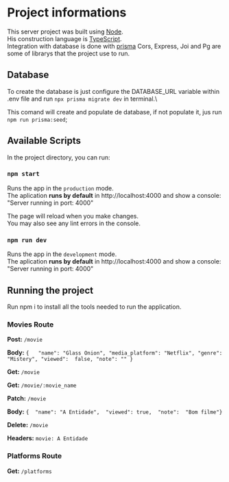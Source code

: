 # Project informations

This server project was built using [Node](https://nodejs.org/en/). \
His construction language is [TypeScript](https://www.typescriptlang.org/pt/). \
Integration with database is done with [prisma](https://www.prisma.io/)
Cors, Express, Joi and Pg are some of librarys that the project use to run.

## Database

To create the database is just configure the DATABASE_URL variable within .env file and run `npx prisma migrate dev` in terminal.\

This comand will create and populate de database, if not populate it, jus run `npm run prisma:seed`;

## Available Scripts

In the project directory, you can run:

### `npm start`

Runs the app in the `production` mode.\
The aplication **runs by default** in http://localhost:4000 and show a console: "Server running in port: 4000"

The page will reload when you make changes.\
You may also see any lint errors in the console.

### `npm run dev`

Runs the app in the `development` mode.\
The aplication **runs by default** in http://localhost:4000 and show a console: "Server running in port: 4000"

## Running the project

Run npm i to install all the tools needed to run the application.

### Movies Route

**Post:** `/movie`

**Body:** `{   "name": "Glass Onion", "media_platform": "Netflix", "genre": "Mistery", "viewed":  false, "note": "" }`

**Get:** `/movie`

**Get:** `/movie/:movie_name`

**Patch:** `/movie`

**Body:**  `{  "name": "A Entidade",  "viewed": true,  "note":  "Bom filme"}`

**Delete:** `/movie`

**Headers:** `movie: A Entidade`

### Platforms Route

**Get:** `/platforms`
